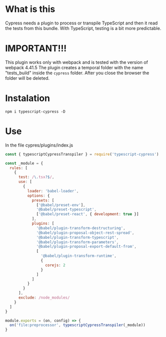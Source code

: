 # What is this

Cypress needs a plugin to process or transpile TypeScript and then it read the tests from this bundle.
With TypeScript, testing is a bit more predictable.

# IMPORTANT!!!

This plugin works only with webpack and is tested with the version of webpack 4.41.5
The plugin creates a temporal folder with the name "tests_build" inside the `cypress` folder. After you close the browser the folder will be deleted.

# Instalation

`npm i typescript-cypress -D`

# Use

In the file cypres/plugins/index.js

```js
const { typescriptCypressTranspiler } = require('typescript-cypress')

const _module = {
  rules: [
    {
      test: /\.tsx?$/,
      use: [
        {
          loader: 'babel-loader',
          options: {
            presets: [
              ['@babel/preset-env'],
              '@babel/preset-typescript',
              ['@babel/preset-react', { development: true }]
            ],
            plugins: [
              '@babel/plugin-transform-destructuring',
              '@babel/plugin-proposal-object-rest-spread',
              '@babel/plugin-transform-typescript',
              '@babel/plugin-transform-parameters',
              '@babel/plugin-proposal-export-default-from',
              [
                '@babel/plugin-transform-runtime',
                {
                  corejs: 2
                }
              ]
            ]
          }
        }
      ],
      exclude: /node_modules/
    }
  ]
}

module.exports = (on, config) => {
  on('file:preprocessor', typescriptCypressTranspiler(_module))
}
```
